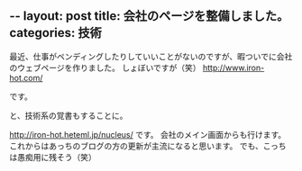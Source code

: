 --
layout: post
title: 会社のページを整備しました。
categories: 技術
--

最近、仕事がペンディングしたりしていいことがないのですが、暇ついでに会社のウェブページを作りました。
しょぼいですが（笑）
http://www.iron-hot.com/

です。

と、技術系の覚書もすることに。

http://iron-hot.heteml.jp/nucleus/
です。
会社のメイン画面からも行けます。
これからはあっちのブログの方の更新が主流になると思います。
でも、こっちは愚痴用に残そう（笑）
